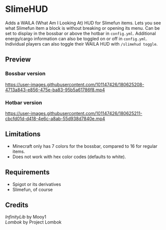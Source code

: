 # SlimeHUD

Adds a WAILA (What Am I Looking At) HUD for Slimefun items. Lets you see what Slimefun item a block is without breaking or opening its menu. Can be set to display in the bossbar or above the hotbar in `config.yml`. Additional energy/cargo information can also be toggled on or off in `config.yml`. Individual players can also toggle their WAILA HUD with `/slimehud toggle`.

## Preview

### Bossbar version

<https://user-images.githubusercontent.com/101147426/180625208-4713a843-e856-475e-ba83-95b5a61786f8.mp4>

### Hotbar version

https://user-images.githubusercontent.com/101147426/180625211-cbcfd01d-d418-4e6c-a8ab-55d938d7840e.mp4

## Limitations

- Minecraft only has 7 colors for the bossbar, compared to 16 for regular items.
- Does not work with hex color codes (defaults to white).

## Requirements

- Spigot or its derivatives
- Slimefun, of course

## Credits

*InfinityLib* by Mooy1\
*Lombok* by Project Lombok
